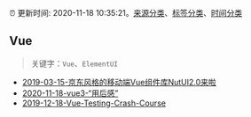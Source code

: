 :alarm_clock: 更新时间: 2020-11-18 10:35:21。[来源分类](../README.md)、[标签分类](../TAGS.md)、[时间分类](../TIMELINE.md)

## Vue


> 关键字：`Vue`、`ElementUI`



- [2019-03-15-京东风格的移动端Vue组件库NutUI2.0来啦](https://jdc.jd.com/archives/212979) 
- [2020-11-18-vue3-“用后感”](https://juejin.im/post/6896389431256121351) 
- [2019-12-18-Vue-Testing-Crash-Course](https://dev.to/blacksonic/vue-testing-crash-course-59kl) 